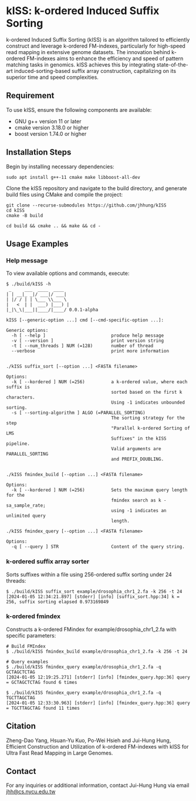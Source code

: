 # kISS: k-ordered Induced Suffix Sorting

k-ordered Induced Suffix Sorting (kISS) is an algorithm tailored to efficiently construct and leverage k-ordered FM-indexes, particularly for high-speed read mapping in extensive genome datasets. The innovation behind k-ordered FM-indexes aims to enhance the efficiency and speed of pattern matching tasks in genomics. kISS achieves this by integrating state-of-the-art induced-sorting-based suffix array construction, capitalizing on its superior time and speed complexities.

## Requirement
To use kISS, ensure the following components are available:
- GNU g++ version 11 or later
- cmake version 3.18.0 or higher
- boost version 1.74.0 or higher

## Installation Steps
Begin by installing necessary dependencies:
```
sudo apt install g++-11 cmake make libboost-all-dev
```

Clone the kISS repository and navigate to the build directory, and generate build files using CMake and compile the project:
```
git clone --recurse-submodules https://github.com/jhhung/kISS
cd kISS
cmake -B build

cd build && cmake .. && make && cd -
```

## Usage Examples
### Help message
To view available options and commands, execute:
```
$ ./build/kISS -h
 _     ___  ____  ____
| | __|_ _|/ ___|/ ___|
| |/ / | | \___ \\___ \
|   <  | |  ___) |___) |
|_|\_\|___||____/|____/ 0.0.1-alpha

kISS [--generic-option ...] cmd [--cmd-specific-option ...]:

Generic options:
  -h [ --help ]                         produce help message
  -v [ --version ]                      print version string
  -t [ --num_threads ] NUM (=128)       number of thread
  --verbose                             print more information


./kISS suffix_sort [--option ...] <FASTA filename>

Options:
  -k [ --kordered ] NUM (=256)          a k-ordered value, where each suffix is
                                        sorted based on the first k characters.
                                        Using -1 indicates unbounded sorting.
  -s [ --sorting-algorithm ] ALGO (=PARALLEL_SORTING)
                                        The sorting strategy for the step 
                                        "Parallel k-ordered Sorting of LMS 
                                        Suffixes" in the kISS pipeline.
                                        Valid arguments are PARALLEL_SORTING 
                                        and PREFIX_DOUBLING.


./kISS fmindex_build [--option ...] <FASTA filename>

Options:
  -k [ --kordered ] NUM (=256)          Sets the maximum query length for the 
                                        fmindex search as k - sa_sample_rate; 
                                        using -1 indicates an unlimited query 
                                        length.

./kISS fmindex_query [--option ...] <FASTA filename>

Options:
  -q [ --query ] STR                    Content of the query string.
```
### k-ordered suffix array sorter
Sorts suffixes within a file using 256-ordered suffix sorting under 24 threads:
```
$ ./build/kISS suffix_sort example/drosophia_chr1_2.fa -k 256 -t 24
[2024-01-05 12:34:21.897] [stderr] [info] [suffix_sort.hpp:34] k = 256, suffix sorting elapsed 0.973169849
```

### k-ordered fmindex
Constructs a k-ordered FMindex for example/drosophia_chr1_2.fa with specific parameters:
```
# Build FMIndex
$ ./build/kISS fmindex_build example/drosophia_chr1_2.fa -k 256 -t 24

# Query examples
$ ./build/kISS fmindex_query example/drosophia_chr1_2.fa -q GCTAGCTCTAG
[2024-01-05 12:19:25.271] [stderr] [info] [fmindex_query.hpp:36] query = GCTAGCTCTAG found 6 times

$ ./build/kISS fmindex_query example/drosophia_chr1_2.fa -q TGCTTAGCTAG
[2024-01-05 12:33:30.963] [stderr] [info] [fmindex_query.hpp:36] query = TGCTTAGCTAG found 11 times
```

## Citation
Zheng-Dao Yang, Hsuan-Yu Kuo, Po-Wei Hsieh and Jui-Hung Hung, Efficient Construction and Utilization of k-ordered FM-indexes with kISS for Ultra Fast Read Mapping in Large Genomes.

## Contact
For any inquiries or additional information, contact Jui-Hung Hung via email jhh@cs.nycu.edu.tw

